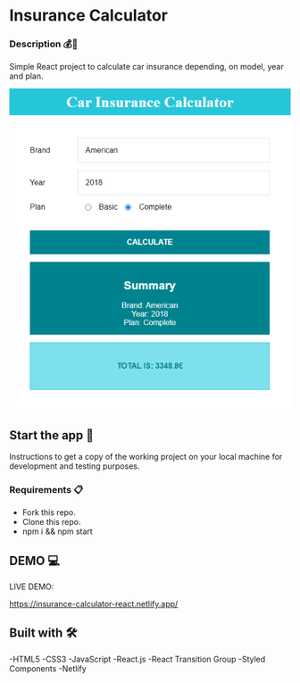# Insurance Calculator
### Description 💰💸

Simple React project to calculate car insurance depending, on model, year and plan.

![insurance-planner](preview-insurance.PNG)

## Start the app 🚀

Instructions to get a copy of the working project on your local machine for development and testing purposes.

### Requirements 📋

* Fork this repo.
* Clone this repo.
* npm i && npm start

## DEMO 💻 

LIVE DEMO:

https://insurance-calculator-react.netlify.app/

## Built with 🛠️

-HTML5
-CSS3
-JavaScript
-React.js
-React Transition Group
-Styled Components
-Netlify
